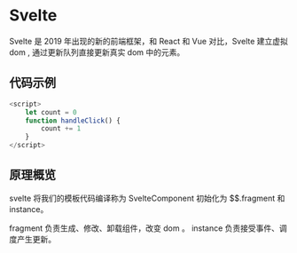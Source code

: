 # Svelte 
Svelte 是 2019 年出现的新的前端框架，和 React 和 Vue 对比，Svelte 建立虚拟 dom , 通过更新队列直接更新真实 dom 中的元素。
## 代码示例
~~~javascript
<script>
    let count = 0
    function handleClick() {
        count += 1
    }
</script> 
~~~
## 原理概览
svelte 将我们的模板代码编译称为 SvelteComponent 初始化为 $$.fragment 和 instance。

fragment 负责生成、修改、卸载组件，改变 dom 。 instance 负责接受事件、调度产生更新。